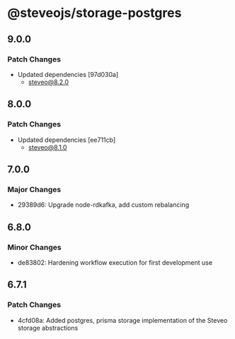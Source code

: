 # @steveojs/storage-postgres

## 9.0.0

### Patch Changes

- Updated dependencies [97d030a]
  - steveo@8.2.0

## 8.0.0

### Patch Changes

- Updated dependencies [ee711cb]
  - steveo@8.1.0

## 7.0.0

### Major Changes

- 29389d6: Upgrade node-rdkafka, add custom rebalancing

## 6.8.0

### Minor Changes

- de83802: Hardening workflow execution for first development use

## 6.7.1

### Patch Changes

- 4cfd08a: Added postgres, prisma storage implementation of the Steveo storage abstractions
